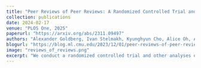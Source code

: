 ```yaml
---
title: "Peer Reviews of Peer Reviews: A Randomized Controlled Trial and Other Experiments"
collection: publications
date: 2024-02-17
venue: "PLOS One, 2025"
paperurl: "https://arxiv.org/abs/2311.09497"
authors: "Alexander Goldberg, Ivan Stelmakh, Kyunghyun Cho, Alice Oh, Alekh Agarwal, Danielle Belgrave, Nihar B. Shah"
blogurl: "https://blog.ml.cmu.edu/2023/12/01/peer-reviews-of-peer-reviews-a-randomized-controlled-trial-and-other-experiments/"
image: "reviews_of_reviews.png"
excerpt: "We conduct a randomized controlled trial and other analyses examining biases and other sources of error when asking authors, reviewers, and area chairs to evaluate the quality of peer reviews. We establish evidence of length bias, wherein evaluators deem uselessly elongated reviews as higher quality, as well as positive outcome bias, wherein authors prefer positive reviews on their own papers."
---
```

